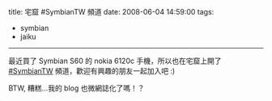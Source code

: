 title: 宅窟 #SymbianTW 頻道
date: 2008-06-04 14:59:00
tags: 
- symbian
- jaiku
---

最近買了 Symbian S60 的 nokia 6120c 手機，所以也在宅窟上開了 [#SymbianTW](http://jaiku.com/channel/SymbianTW) 頻道，歡迎有興趣的朋友一起加入吧 :)

BTW, 糟糕…我的 blog 也微網誌化了嗎！？